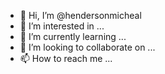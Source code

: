- 👋 Hi, I’m @hendersonmicheal
- 👀 I’m interested in ...
- 🌱 I’m currently learning ...
- 💞️ I’m looking to collaborate on ...
- 📫 How to reach me ...

<!---
hendersonmicheal/hendersonmicheal is a ✨ special ✨ repository because its `README.md` (this file) appears on your GitHub profile.
You can click the Preview link to take a look at your changes.
--->
